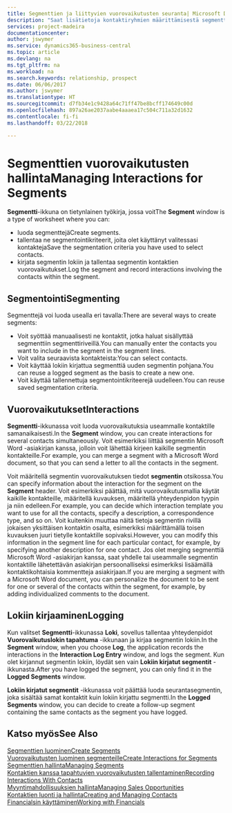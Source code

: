 ```yaml
---
title: Segmenttien ja liittyvien vuorovaikutusten seuranta| Microsoft Docs
description: "Saat lisätietoja kontaktiryhmien määrittämisestä segmenttejä luomalla ja segmenttien vuorovaikutusten määrittämisestä."
services: project-madeira
documentationcenter: 
author: jswymer
ms.service: dynamics365-business-central
ms.topic: article
ms.devlang: na
ms.tgt_pltfrm: na
ms.workload: na
ms.search.keywords: relationship, prospect
ms.date: 06/06/2017
ms.author: jswymer
ms.translationtype: HT
ms.sourcegitcommit: d7fb34e1c9428a64c71ff47be8bcff174649c00d
ms.openlocfilehash: 897a26ae2037aabe4aaaea17c504c711a32d1632
ms.contentlocale: fi-fi
ms.lasthandoff: 03/22/2018

---
```

# <a name="managing-interactions-for-segments"></a><span data-ttu-id="a6bf1-103">Segmenttien vuorovaikutusten hallinta</span><span class="sxs-lookup"><span data-stu-id="a6bf1-103">Managing Interactions for Segments</span></span>
<span data-ttu-id="a6bf1-104">**Segmentti**-ikkuna on tietynlainen työkirja, jossa voit</span><span class="sxs-lookup"><span data-stu-id="a6bf1-104">The **Segment** window is a type of worksheet where you can:</span></span>

* <span data-ttu-id="a6bf1-105">luoda segmenttejä</span><span class="sxs-lookup"><span data-stu-id="a6bf1-105">Create segments.</span></span>
* <span data-ttu-id="a6bf1-106">tallentaa ne segmentointikriteerit, joita olet käyttänyt valitessasi kontakteja</span><span class="sxs-lookup"><span data-stu-id="a6bf1-106">Save the segmentation criteria you have used to select contacts.</span></span>
* <span data-ttu-id="a6bf1-107">kirjata segmentin lokiin ja tallentaa segmentin kontaktien vuorovaikutukset.</span><span class="sxs-lookup"><span data-stu-id="a6bf1-107">Log the segment and record interactions involving the contacts within the segment.</span></span>

## <a name="segmenting"></a><span data-ttu-id="a6bf1-108">Segmentointi</span><span class="sxs-lookup"><span data-stu-id="a6bf1-108">Segmenting</span></span>
<span data-ttu-id="a6bf1-109">Segmenttejä voi luoda usealla eri tavalla:</span><span class="sxs-lookup"><span data-stu-id="a6bf1-109">There are several ways to create segments:</span></span>

* <span data-ttu-id="a6bf1-110">Voit syöttää manuaalisesti ne kontaktit, jotka haluat sisällyttää segmenttiin segmenttiriveillä.</span><span class="sxs-lookup"><span data-stu-id="a6bf1-110">You can manually enter the contacts you want to include in the segment in the segment lines.</span></span>
* <span data-ttu-id="a6bf1-111">Voit valita seuraavista kontakteista:</span><span class="sxs-lookup"><span data-stu-id="a6bf1-111">You can select contacts.</span></span>
* <span data-ttu-id="a6bf1-112">Voit käyttää lokiin kirjattua segmenttiä uuden segmentin pohjana.</span><span class="sxs-lookup"><span data-stu-id="a6bf1-112">You can reuse a logged segment as the basis to create a new one.</span></span>
* <span data-ttu-id="a6bf1-113">Voit käyttää tallennettuja segmentointikriteerejä uudelleen.</span><span class="sxs-lookup"><span data-stu-id="a6bf1-113">You can reuse saved segmentation criteria.</span></span>

## <a name="interactions"></a><span data-ttu-id="a6bf1-114">Vuorovaikutukset</span><span class="sxs-lookup"><span data-stu-id="a6bf1-114">Interactions</span></span>
<span data-ttu-id="a6bf1-115">**Segmentti**-ikkunassa voit luoda vuorovaikutuksia useammalle kontaktille samanaikaisesti.</span><span class="sxs-lookup"><span data-stu-id="a6bf1-115">In the **Segment** window, you can create interactions for several contacts simultaneously.</span></span> <span data-ttu-id="a6bf1-116">Voit esimerkiksi liittää segmentin Microsoft Word -asiakirjan kanssa, jolloin voit lähettää kirjeen kaikille segmentin kontakteille.</span><span class="sxs-lookup"><span data-stu-id="a6bf1-116">For example, you can merge a segment with a Microsoft Word document, so that you can send a letter to all the contacts in the segment.</span></span>

<span data-ttu-id="a6bf1-117">Voit määritellä segmentin vuorovaikutuksen tiedot **segmentin** otsikossa.</span><span class="sxs-lookup"><span data-stu-id="a6bf1-117">You can specify information about the interaction for the segment on the **Segment** header.</span></span> <span data-ttu-id="a6bf1-118">Voit esimerkiksi päättää, mitä vuorovaikutusmallia käytät kaikille kontakteille, määritellä kuvauksen, määritellä yhteydenpidon tyypin ja niin edelleen.</span><span class="sxs-lookup"><span data-stu-id="a6bf1-118">For example, you can decide which interaction template you want to use for all the contacts, specify a description, a correspondence type, and so on.</span></span> <span data-ttu-id="a6bf1-119">Voit kuitenkin muuttaa näitä tietoja segmentin rivillä jokaisen yksittäisen kontaktin osalta, esimerkiksi määrittämällä toisen kuvauksen juuri tietylle kontaktille sopivaksi.</span><span class="sxs-lookup"><span data-stu-id="a6bf1-119">However, you can modify this information in the segment line for each particular contact, for example, by specifying another description for one contact.</span></span> <span data-ttu-id="a6bf1-120">Jos olet merging segmenttiä Microsoft Word -asiakirjan kanssa, saat yhdelle tai useammalle segmentin kontaktille lähetettävän asiakirjan persoonalliseksi esimerkiksi lisäämällä kontaktikohtaisia kommentteja asiakirjaan.</span><span class="sxs-lookup"><span data-stu-id="a6bf1-120">If you are merging a segment with a Microsoft Word document, you can personalize the document to be sent for one or several of the contacts within the segment, for example, by adding individualized comments to the document.</span></span>

## <a name="logging"></a><span data-ttu-id="a6bf1-121">Lokiin kirjaaminen</span><span class="sxs-lookup"><span data-stu-id="a6bf1-121">Logging</span></span>
<span data-ttu-id="a6bf1-122">Kun valitset **Segmentti**-ikkunassa **Loki**, sovellus tallentaa yhteydenpidot **Vuorovaikutuslokin tapahtuma** -ikkunaan ja kirjaa segmentin lokiin.</span><span class="sxs-lookup"><span data-stu-id="a6bf1-122">In the **Segment** window, when you choose **Log**, the application records the interactions in the **Interaction Log Entry** window, and logs the segment.</span></span> <span data-ttu-id="a6bf1-123">Kun olet kirjannut segmentin lokiin, löydät sen vain **Lokiin kirjatut segmentit** -ikkunasta.</span><span class="sxs-lookup"><span data-stu-id="a6bf1-123">After you have logged the segment, you can only find it in the **Logged Segments** window.</span></span>

<span data-ttu-id="a6bf1-124">**Lokiin kirjatut segmentit** -ikkunassa voit päättää luoda seurantasegmentin, joka sisältää samat kontaktit kuin lokiin kirjattu segmentti.</span><span class="sxs-lookup"><span data-stu-id="a6bf1-124">In the **Logged Segments** window, you can decide to create a follow-up segment containing the same contacts as the segment you have logged.</span></span>

## <a name="see-also"></a><span data-ttu-id="a6bf1-125">Katso myös</span><span class="sxs-lookup"><span data-stu-id="a6bf1-125">See Also</span></span>
[<span data-ttu-id="a6bf1-126">Segmenttien luominen</span><span class="sxs-lookup"><span data-stu-id="a6bf1-126">Create Segments</span></span>](marketing-how-create-segment.md)  
[<span data-ttu-id="a6bf1-127">Vuorovaikutusten luominen segmenteille</span><span class="sxs-lookup"><span data-stu-id="a6bf1-127">Create Interactions for Segments</span></span>](marketing-how-create-interactions.md)  
[<span data-ttu-id="a6bf1-128">Segmenttien hallinta</span><span class="sxs-lookup"><span data-stu-id="a6bf1-128">Managing Segments</span></span>](marketing-segments.md)  
[<span data-ttu-id="a6bf1-129">Kontaktien kanssa tapahtuvien vuorovaikutusten tallentaminen</span><span class="sxs-lookup"><span data-stu-id="a6bf1-129">Recording Interactions With Contacts</span></span>](marketing-interactions.md)  
[<span data-ttu-id="a6bf1-130">Myyntimahdollisuuksien hallinta</span><span class="sxs-lookup"><span data-stu-id="a6bf1-130">Managing Sales Opportunities</span></span>](marketing-manage-sales-opportunities.md)  
[<span data-ttu-id="a6bf1-131">Kontaktien luonti ja hallinta</span><span class="sxs-lookup"><span data-stu-id="a6bf1-131">Creating and Managing Contacts</span></span>](marketing-contacts.md)  
[<span data-ttu-id="a6bf1-132">Financialsin käyttäminen</span><span class="sxs-lookup"><span data-stu-id="a6bf1-132">Working with Financials</span></span>](ui-work-product.md)

